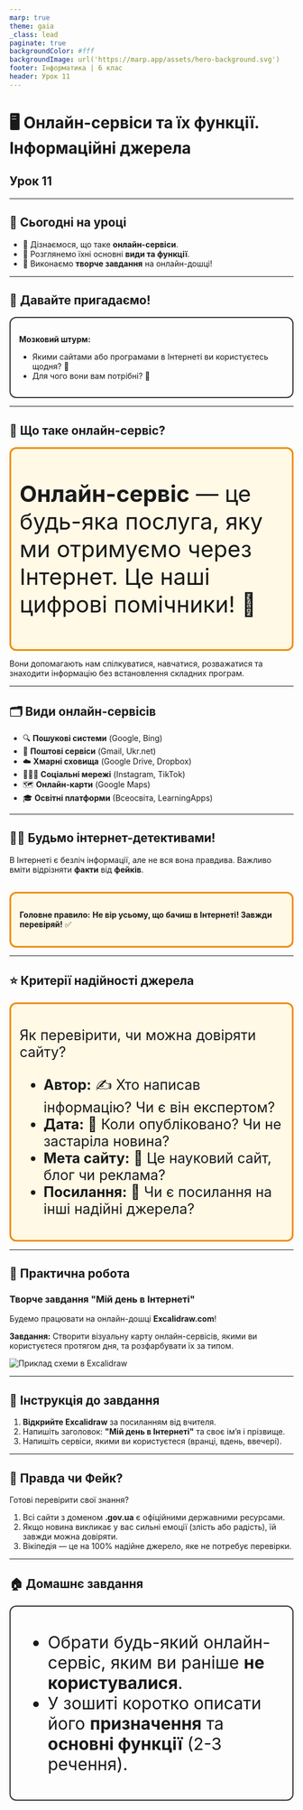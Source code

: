 ```yaml
---
marp: true
theme: gaia
_class: lead
paginate: true
backgroundColor: #fff
backgroundImage: url('https://marp.app/assets/hero-background.svg')
footer: Інформатика | 6 клас
header: Урок 11
---
```


<style>

.grid-container {
  display: grid;
  grid-template-columns: 50% 50%;
  align-items: start;
}
.text-left {
  text-align: left;
  padding: 5px;
}
.image-center {
  max-width: 100%; /* Ensures the image scales within its space */
  height: auto;
  text-align: center;
  display: flex;
  align-items: center;
  justify-content: center;
}

.text-large {
  font-size: 40px;
}

.text-medium {
  font-size: 30px;
}

.text-medium-small {
  font-size: 25px;
}

.text-small {
  font-size: 18px;
}

.text-tiny {
  font-size: 14px;
}

.card {
  border: 2px solid #333;
  border-radius: 12px;
  padding: 15px;
}

.important-to-remember {
  border: 3px solid #f08c00; /* Orange border */
  background-color: #fff9e6; /* Light yellow background */
  border-radius: 12px;
  padding: 15px;
}

</style>

# 🖥️ Онлайн-сервіси та їх функції. Інформаційні джерела

## Урок **11**

---

## 📘 Сьогодні на уроці

* 🤔 Дізнаємося, що таке **онлайн-сервіси**.
* 📂 Розглянемо їхні основні **види та функції**.
* 🎨 Виконаємо **творче завдання** на онлайн-дошці!

---

## 🧠 Давайте пригадаємо!

<div class="card">

**Мозковий штурм:**

* Якими сайтами або програмами в Інтернеті ви користуєтесь щодня? 📱
* Для чого вони вам потрібні? 🤔

</div>

---

## 🤔 Що таке онлайн-сервіс?

<div class="card text-large important-to-remember">

**Онлайн-сервіс** — це будь-яка послуга, яку ми отримуємо через Інтернет. Це наші цифрові помічники! 🤖

</div>

Вони допомагають нам спілкуватися, навчатися, розважатися та знаходити інформацію без встановлення складних програм.

---

## 🗂️ Види онлайн-сервісів

* 🔍 **Пошукові системи** (Google, Bing)
* 📧 **Поштові сервіси** (Gmail, Ukr.net)
* ☁️ **Хмарні сховища** (Google Drive, Dropbox)
* 🧑‍🤝‍🧑 **Соціальні мережі** (Instagram, TikTok)
* 🗺️ **Онлайн-карти** (Google Maps)
* 🎓 **Освітні платформи** (Всеосвіта, LearningApps)

---

## 🕵️‍♂️ Будьмо інтернет-детективами!

В Інтернеті є безліч інформації, але не вся вона правдива. Важливо вміти відрізняти **факти** від **фейків**.

<br>

<div class="card important-to-remember">

**Головне правило:** **Не вір усьому, що бачиш в Інтернеті! Завжди перевіряй!** ✅

</div>

---

## ⭐ Критерії надійності джерела

<div class="important-to-remember text-medium-small">

Як перевірити, чи можна довіряти сайту?

* **Автор:** ✍️ Хто написав інформацію? Чи є він експертом?
* **Дата:** 📅 Коли опубліковано? Чи не застаріла новина?
* **Мета сайту:** 🎯 Це науковий сайт, блог чи реклама?
* **Посилання:** 🔗 Чи є посилання на інші надійні джерела?

</div>

---

## 🎨 Практична робота

### **Творче завдання "Мій день в Інтернеті"**

Будемо працювати на онлайн-дошці **Excalidraw.com**!

**Завдання:** Створити візуальну карту онлайн-сервісів, якими ви користуєтеся протягом дня, та розфарбувати їх за типом.

![Приклад схеми в Excalidraw](https://i.imgur.com/gKjG1oV.png)

---

## 📝 Інструкція до завдання

1. **Відкрийте Excalidraw** за посиланням від вчителя.
2. Напишіть заголовок: **"Мій день в Інтернеті"** та своє імʼя і прізвище.
3. Напишіть сервіси, якими ви користуєтеся (вранці, вдень, ввечері).

---

## 🤔 Правда чи Фейк?

Готові перевірити свої знання?

1. Всі сайти з доменом **.gov.ua** є офіційними державними ресурсами.
2. Якщо новина викликає у вас сильні емоції (злість або радість), їй завжди можна довіряти.
3. Вікіпедія — це на 100% надійне джерело, яке не потребує перевірки.

---

## 🏠 Домашнє завдання

<div class="card text-medium">

* Обрати будь-який онлайн-сервіс, яким ви раніше **не користувалися**.
* У зошиті коротко описати його **призначення** та **основні функції** (2-3 речення).

</div>
